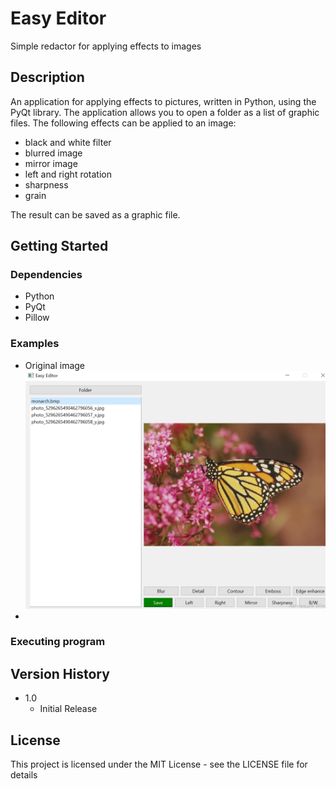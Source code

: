 # Easy Editor

Simple redactor for applying effects to images

## Description

An application for applying effects to pictures, written in Python, using the PyQt library. The application allows you to open a folder as a list of graphic files. The following effects can be applied to an image:
* black and white filter
* blurred image
* mirror image
* left and right rotation
* sharpness
* grain

The result can be saved as a graphic file.

## Getting Started

### Dependencies

* Python
* PyQt
* Pillow

### Examples

* Original image
![original image](https://github.com/mashkovamilana/Easy-Editor/blob/main/images/image-original.png)
* 

### Executing program



## Version History

* 1.0
    * Initial Release

## License

This project is licensed under the MIT License - see the LICENSE file for details

